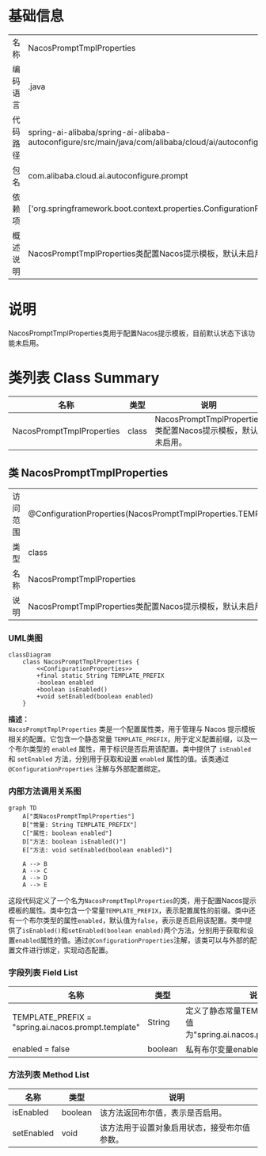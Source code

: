 # 基础信息

|      |      |
|------|------|
| 名称 | NacosPromptTmplProperties |
| 编码语言 | .java |
| 代码路径 | spring-ai-alibaba/spring-ai-alibaba-autoconfigure/src/main/java/com/alibaba/cloud/ai/autoconfigure/prompt/NacosPromptTmplProperties.java |
| 包名 | com.alibaba.cloud.ai.autoconfigure.prompt |
| 依赖项 | ['org.springframework.boot.context.properties.ConfigurationProperties'] |
| 概述说明 | NacosPromptTmplProperties类配置Nacos提示模板，默认未启用。 |

# 说明

NacosPromptTmplProperties类用于配置Nacos提示模板，目前默认状态下该功能未启用。

# 类列表 Class Summary

| 名称   | 类型  | 说明 |
|-------|------|-------------|
| NacosPromptTmplProperties | class | NacosPromptTmplProperties类配置Nacos提示模板，默认未启用。 |



## 类 NacosPromptTmplProperties

|      |      |
|------|------|
| 访问范围 | @ConfigurationProperties(NacosPromptTmplProperties.TEMPLATE_PREFIX);public |
| 类型 | class |
| 名称 | NacosPromptTmplProperties |
| 说明 | NacosPromptTmplProperties类配置Nacos提示模板，默认未启用。 |


### UML类图

```mermaid
classDiagram
    class NacosPromptTmplProperties {
        <<ConfigurationProperties>>
        +final static String TEMPLATE_PREFIX
        -boolean enabled
        +boolean isEnabled()
        +void setEnabled(boolean enabled)
    }
```

**描述：**  
`NacosPromptTmplProperties` 类是一个配置属性类，用于管理与 Nacos 提示模板相关的配置。它包含一个静态常量 `TEMPLATE_PREFIX`，用于定义配置前缀，以及一个布尔类型的 `enabled` 属性，用于标识是否启用该配置。类中提供了 `isEnabled` 和 `setEnabled` 方法，分别用于获取和设置 `enabled` 属性的值。该类通过 `@ConfigurationProperties` 注解与外部配置绑定。


### 内部方法调用关系图

```mermaid
graph TD
    A["类NacosPromptTmplProperties"]
    B["常量: String TEMPLATE_PREFIX"]
    C["属性: boolean enabled"]
    D["方法: boolean isEnabled()"]
    E["方法: void setEnabled(boolean enabled)"]

    A --> B
    A --> C
    A --> D
    A --> E
```

这段代码定义了一个名为`NacosPromptTmplProperties`的类，用于配置Nacos提示模板的属性。类中包含一个常量`TEMPLATE_PREFIX`，表示配置属性的前缀。类中还有一个布尔类型的属性`enabled`，默认值为`false`，表示是否启用该配置。类中提供了`isEnabled()`和`setEnabled(boolean enabled)`两个方法，分别用于获取和设置`enabled`属性的值。通过`@ConfigurationProperties`注解，该类可以与外部的配置文件进行绑定，实现动态配置。

### 字段列表 Field List

| 名称  | 类型  | 说明 |
|-------|-------|------|
| TEMPLATE_PREFIX = "spring.ai.nacos.prompt.template" | String | 定义了静态常量TEMPLATE_PREFIX，值为"spring.ai.nacos.prompt.template"。 |
| enabled = false | boolean | 私有布尔变量enabled初始值为false。 |

### 方法列表 Method List

| 名称  | 类型  | 说明 |
|-------|-------|------|
| isEnabled | boolean | 该方法返回布尔值，表示是否启用。 |
| setEnabled | void | 该方法用于设置对象启用状态，接受布尔值参数。 |




